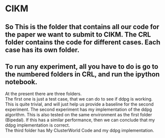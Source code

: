 # CIKM
## So This is the folder that contains all our code for the paper we want to submit to CIKM. The CRL folder contains the code for different cases. Each case has its own folder.  
## To run any experiment, all you have to do is go to the numbered folders in CRL, and run the ipython notebook.
At the present there are three folders.  
The first one is just a test case, that we can do to see if ddpg is working. This is quite trivial, and will just help us provide a baseline for the second experiment.
The second experiment has my implementation of the ddpg algorithm. This is also tested on the same environment as the first folder (Bipedal). If this has a similar performance, then we can conclude that my ddpg implementation is correct.  
The third folder has My ClusterWorld Code and my ddpg implementation.  
